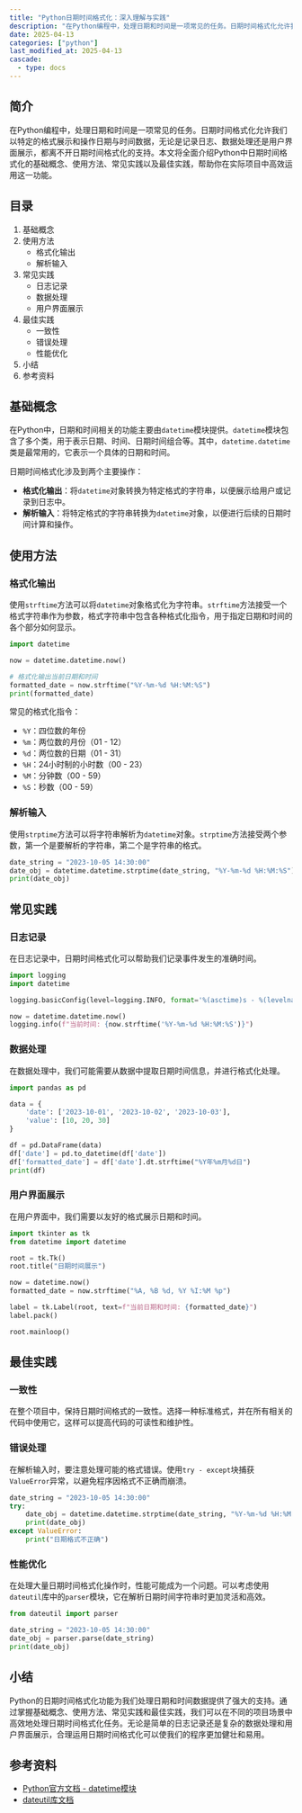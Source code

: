 ```yaml
---
title: "Python日期时间格式化：深入理解与实践"
description: "在Python编程中，处理日期和时间是一项常见的任务。日期时间格式化允许我们以特定的格式展示和操作日期与时间数据，无论是记录日志、数据处理还是用户界面展示，都离不开日期时间格式化的支持。本文将全面介绍Python中日期时间格式化的基础概念、使用方法、常见实践以及最佳实践，帮助你在实际项目中高效运用这一功能。"
date: 2025-04-13
categories: ["python"]
last_modified_at: 2025-04-13
cascade:
  - type: docs
---
```



## 简介
在Python编程中，处理日期和时间是一项常见的任务。日期时间格式化允许我们以特定的格式展示和操作日期与时间数据，无论是记录日志、数据处理还是用户界面展示，都离不开日期时间格式化的支持。本文将全面介绍Python中日期时间格式化的基础概念、使用方法、常见实践以及最佳实践，帮助你在实际项目中高效运用这一功能。

<!-- more -->
## 目录
1. 基础概念
2. 使用方法
    - 格式化输出
    - 解析输入
3. 常见实践
    - 日志记录
    - 数据处理
    - 用户界面展示
4. 最佳实践
    - 一致性
    - 错误处理
    - 性能优化
5. 小结
6. 参考资料

## 基础概念
在Python中，日期和时间相关的功能主要由`datetime`模块提供。`datetime`模块包含了多个类，用于表示日期、时间、日期时间组合等。其中，`datetime.datetime`类是最常用的，它表示一个具体的日期和时间。

日期时间格式化涉及到两个主要操作：
- **格式化输出**：将`datetime`对象转换为特定格式的字符串，以便展示给用户或记录到日志中。
- **解析输入**：将特定格式的字符串转换为`datetime`对象，以便进行后续的日期时间计算和操作。

## 使用方法

### 格式化输出
使用`strftime`方法可以将`datetime`对象格式化为字符串。`strftime`方法接受一个格式字符串作为参数，格式字符串中包含各种格式化指令，用于指定日期和时间的各个部分如何显示。

```python
import datetime

now = datetime.datetime.now()

# 格式化输出当前日期和时间
formatted_date = now.strftime("%Y-%m-%d %H:%M:%S")
print(formatted_date)
```

常见的格式化指令：
- `%Y`：四位数的年份
- `%m`：两位数的月份（01 - 12）
- `%d`：两位数的日期（01 - 31）
- `%H`：24小时制的小时数（00 - 23）
- `%M`：分钟数（00 - 59）
- `%S`：秒数（00 - 59）

### 解析输入
使用`strptime`方法可以将字符串解析为`datetime`对象。`strptime`方法接受两个参数，第一个是要解析的字符串，第二个是字符串的格式。

```python
date_string = "2023-10-05 14:30:00"
date_obj = datetime.datetime.strptime(date_string, "%Y-%m-%d %H:%M:%S")
print(date_obj)
```

## 常见实践

### 日志记录
在日志记录中，日期时间格式化可以帮助我们记录事件发生的准确时间。

```python
import logging
import datetime

logging.basicConfig(level=logging.INFO, format='%(asctime)s - %(levelname)s - %(message)s')

now = datetime.datetime.now()
logging.info(f"当前时间: {now.strftime('%Y-%m-%d %H:%M:%S')}")
```

### 数据处理
在数据处理中，我们可能需要从数据中提取日期时间信息，并进行格式化处理。

```python
import pandas as pd

data = {
    'date': ['2023-10-01', '2023-10-02', '2023-10-03'],
    'value': [10, 20, 30]
}

df = pd.DataFrame(data)
df['date'] = pd.to_datetime(df['date'])
df['formatted_date'] = df['date'].dt.strftime("%Y年%m月%d日")
print(df)
```

### 用户界面展示
在用户界面中，我们需要以友好的格式展示日期和时间。

```python
import tkinter as tk
from datetime import datetime

root = tk.Tk()
root.title("日期时间展示")

now = datetime.now()
formatted_date = now.strftime("%A, %B %d, %Y %I:%M %p")

label = tk.Label(root, text=f"当前日期和时间: {formatted_date}")
label.pack()

root.mainloop()
```

## 最佳实践

### 一致性
在整个项目中，保持日期时间格式的一致性。选择一种标准格式，并在所有相关的代码中使用它，这样可以提高代码的可读性和维护性。

### 错误处理
在解析输入时，要注意处理可能的格式错误。使用`try - except`块捕获`ValueError`异常，以避免程序因格式不正确而崩溃。

```python
date_string = "2023-10-05 14:30:00"
try:
    date_obj = datetime.datetime.strptime(date_string, "%Y-%m-%d %H:%M:%S")
    print(date_obj)
except ValueError:
    print("日期格式不正确")
```

### 性能优化
在处理大量日期时间格式化操作时，性能可能成为一个问题。可以考虑使用`dateutil`库中的`parser`模块，它在解析日期时间字符串时更加灵活和高效。

```python
from dateutil import parser

date_string = "2023-10-05 14:30:00"
date_obj = parser.parse(date_string)
print(date_obj)
```

## 小结
Python的日期时间格式化功能为我们处理日期和时间数据提供了强大的支持。通过掌握基础概念、使用方法、常见实践和最佳实践，我们可以在不同的项目场景中高效地处理日期时间格式化任务。无论是简单的日志记录还是复杂的数据处理和用户界面展示，合理运用日期时间格式化可以使我们的程序更加健壮和易用。

## 参考资料
- [Python官方文档 - datetime模块](https://docs.python.org/3/library/datetime.html)
- [dateutil库文档](https://dateutil.readthedocs.io/en/stable/)